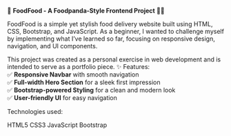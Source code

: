 🚀 **FoodFood - A Foodpanda-Style Frontend Project** 🍔🍕  

FoodFood is a simple yet stylish food delivery website built using HTML, CSS, Bootstrap, and JavaScript. As a beginner, I wanted to challenge myself by implementing what I’ve learned so far, focusing on responsive design, navigation, and UI components. 

This project was created as a personal exercise in web development and is intended to serve as a portfolio piece.
✨ Features:  
✅ **Responsive Navbar** with smooth navigation  
✅ **Full-width Hero Section** for a sleek first impression  
✅ **Bootstrap-powered Styling** for a clean and modern look  
✅ **User-friendly UI** for easy navigation  

Technologies used:

HTML5
CSS3
JavaScript
Bootstrap
